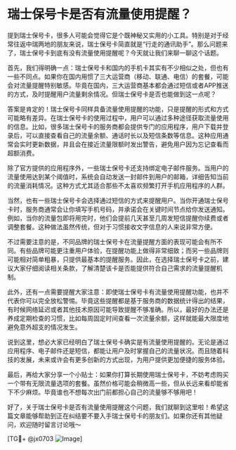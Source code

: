 # 瑞士保号卡是否有流量使用提醒？

提到瑞士保号卡，很多人可能会觉得它是个既神秘又实用的小工具。特别是对于经常往返中瑞两地的朋友来说，瑞士保号卡简直就是“行走的通讯助手”。那么问题来了，瑞士保号卡到底有没有流量使用提醒呢？今天就让我们来聊一聊这个话题。

首先，我们得明确一点：瑞士保号卡和国内的手机卡其实有不少相似之处，但也有一些不同点。如果你在国内用惯了三大运营商（移动、联通、电信）的套餐，可能会对流量提醒特别敏感。毕竟在国内，三大运营商基本都会通过短信或者APP推送的方式，及时提醒用户流量剩余情况。但瑞士保号卡是否也能做到这一点呢？

答案是肯定的！瑞士保号卡同样具备流量使用提醒的功能，只是提醒的形式和方式可能略有差异。在瑞士保号卡的使用过程中，用户可以通过多种途径获取流量使用的信息。比如，很多瑞士保号卡的服务商都会提供专门的应用程序，用户下载并登录后，可以直接查看自己的流量余额、通话时长以及短信条数等信息。这种应用通常会实时更新数据，并且会在接近流量限额时发出警告，避免用户因为忘记查看而超额消费。

除了官方提供的应用程序外，一些瑞士保号卡还支持绑定电子邮件服务。当用户的流量使用达到某个阈值时，系统会自动发送一封邮件到用户的邮箱，详细告知当前的流量消耗情况。这种方式尤其适合那些不太喜欢频繁打开手机应用程序的人群。

当然，也有一些瑞士保号卡会选择通过短信的方式来提醒用户。当你开通瑞士保号卡时，服务商通常会让你填写手机号码，并承诺会在关键时间节点给你发送通知。例如，当你的流量包即将用完时，他们会提前几天甚至几周发短信提醒你续费或者调整套餐。这种做法虽然传统，但对于习惯接收文字信息的人来说非常方便。

不过需要注意的是，不同品牌的瑞士保号卡在流量提醒方面的表现可能会有所不同。有些品牌可能更注重用户体验，在提醒功能上做得非常细致；而另一些品牌则可能相对简单粗暴，只提供最基本的提醒服务。因此，在选择瑞士保号卡之前，建议大家仔细阅读相关条款，了解清楚该卡是否能提供符合自己需求的流量提醒机制。

此外，还有一点需要提醒大家注意：即使瑞士保号卡有流量使用提醒功能，也并不代表你可以完全放松警惕。毕竟这些提醒都是基于服务商的数据统计得出的结果，有时候网络延迟或者其他技术原因可能导致提醒不够准确。所以，最好的办法还是养成定期检查的习惯，比如每周固定时间查看一次流量余额，这样就能最大限度地避免意外超支的情况发生。

说到这里，想必大家已经明白了瑞士保号卡确实是有流量使用提醒的。无论是通过应用程序、电子邮件还是短信，都能让用户及时掌握自己的流量状况。而且随着科技的发展，未来或许会有更多创新的方式出现，为用户提供更加便捷的服务体验。

最后，再给大家分享一个小贴士：如果你打算长期使用瑞士保号卡，不妨考虑购买一个带有无限流量选项的套餐。虽然价格可能会稍微高一些，但从长远来看却能省下不少麻烦。毕竟谁也不想每次出门前都担心自己的流量够不够用吧！

好了，关于瑞士保号卡是否有流量使用提醒这个问题，我们就聊到这里啦！希望这篇文章能够帮助到正在纠结要不要入手瑞士保号卡的朋友们。如果你还有其他疑问，欢迎随时留言讨论哦～ 

[TG💪+ @jx0703 ![Image](https://github.com/user-attachments/assets/dbca1d08-cadb-493c-b0ec-ad6f7a83f270)]